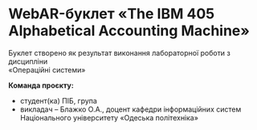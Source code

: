 # WebAR-буклет «The IBM 405 Alphabetical Accounting Machine»

Буклет створено як результат виконання лабораторної роботи з дисципліни  
«Операційні системи»

**Команда проєкту:**  
- студент(ка) ПІБ, група  
- викладач – Блажко О.А., доцент кафедри інформаційних систем  
  Національного університету «Одеська політехніка»
